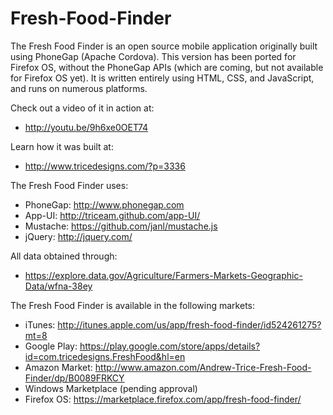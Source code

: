 Fresh-Food-Finder
=================

The Fresh Food Finder is an open source mobile application originally built using PhoneGap (Apache Cordova).  This version has been ported for Firefox OS, without the PhoneGap APIs (which are coming, but not available for Firefox OS yet). It is written entirely using HTML, CSS, and JavaScript, and runs on numerous platforms. 

Check out a video of it in action at: 
* http://youtu.be/9h6xe0OET74

Learn how it was built at: 
* http://www.tricedesigns.com/?p=3336

The Fresh Food Finder uses:
* PhoneGap: http://www.phonegap.com
* App-UI: http://triceam.github.com/app-UI/
* Mustache: https://github.com/janl/mustache.js
* jQuery: http://jquery.com/

All data obtained through:
* https://explore.data.gov/Agriculture/Farmers-Markets-Geographic-Data/wfna-38ey

The Fresh Food Finder is available in the following markets:
* iTunes: http://itunes.apple.com/us/app/fresh-food-finder/id524261275?mt=8
* Google Play: https://play.google.com/store/apps/details?id=com.tricedesigns.FreshFood&hl=en
* Amazon Market: http://www.amazon.com/Andrew-Trice-Fresh-Food-Finder/dp/B0089FRKCY
* Windows Marketplace (pending approval)
* Firefox OS: https://marketplace.firefox.com/app/fresh-food-finder/
